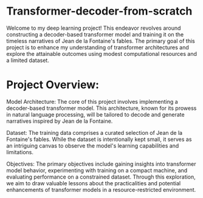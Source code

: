 # Transformer-decoder-from-scratch
Welcome to my deep learning project! This endeavor revolves around constructing a decoder-based transformer model and training it on the timeless narratives of Jean de la Fontaine's fables. The primary goal of this project is to enhance my understanding of transformer architectures and explore the attainable outcomes using modest computational resources and a limited dataset.

# Project Overview:

Model Architecture: The core of this project involves implementing a decoder-based transformer model. This architecture, known for its prowess in natural language processing, will be tailored to decode and generate narratives inspired by Jean de la Fontaine.

Dataset: The training data comprises a curated selection of Jean de la Fontaine's fables. While the dataset is intentionally kept small, it serves as an intriguing canvas to observe the model's learning capabilities and limitations.

Objectives: The primary objectives include gaining insights into transformer model behavior, experimenting with training on a compact machine, and evaluating performance on a constrained dataset. Through this exploration, we aim to draw valuable lessons about the practicalities and potential enhancements of transformer models in a resource-restricted environment.
